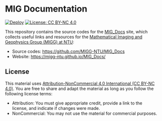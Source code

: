 # MIG Documentation

[![Deploy](https://github.com/MIGG-NTU/MIG_Docs/actions/workflows/deploy.yml/badge.svg)](https://github.com/MIGG-NTU/MIG_Docs/actions/workflows/deploy.yml)
[![License: CC BY-NC 4.0](https://img.shields.io/badge/License-CC%20BY--NC%204.0-blue.svg)](https://creativecommons.org/licenses/by-nc/4.0/deed.en)

This repository contains the source codes for the [MIG_Docs](https://migg-ntu.github.io/MIG_Docs/)
site, which collects useful links and resources for the
[Mathematical Imaging and Geophysics Group (MIGG) at NTU](https://personal.ntu.edu.sg/tongping/index.html):

- Source codes: https://github.com/MIGG-NTU/MIG_Docs
- Website: https://migg-ntu.github.io/MIG_Docs/

## License

This material uses [Attribution-NonCommercial 4.0 International (CC BY-NC 4.0)](https://creativecommons.org/licenses/by-nc/4.0/deed.en).
You are free to share and adapt the material as long as you follow the following
license terms:

- Attribution: You must give appropriate credit, provide a link to the license, and indicate if changes were made.
- NonCommercial: You may not use the material for commercial purposes.
